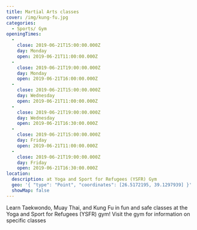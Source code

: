 ```yaml
---
title: Martial Arts classes
cover: /img/kung-fu.jpg
categories:
  - Sports/ Gym
openingTimes:
  - 
    close: 2019-06-21T15:00:00.000Z
    day: Monday
    open: 2019-06-21T11:00:00.000Z
  - 
    close: 2019-06-21T19:00:00.000Z
    day: Monday
    open: 2019-06-21T16:00:00.000Z
  - 
    close: 2019-06-21T15:00:00.000Z
    day: Wednesday
    open: 2019-06-21T11:00:00.000Z
  - 
    close: 2019-06-21T19:00:00.000Z
    day: Wednesday
    open: 2019-06-21T16:30:00.000Z
  - 
    close: 2019-06-21T15:00:00.000Z
    day: Friday
    open: 2019-06-21T11:00:00.000Z
  - 
    close: 2019-06-21T19:00:00.000Z
    day: Friday
    open: 2019-06-21T16:30:00.000Z
location:
  description: at Yoga and Sport for Refugees (YSFR) Gym
  geo: '{ "type": "Point", "coordinates": [26.5172195, 39.1297939] }'
  showMap: false
---
```


Learn Taekwondo, Muay Thai, and Kung Fu in fun and safe classes at the Yoga and Sport for Refugees (YSFR) gym! Visit the gym for information on specific classes